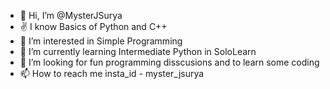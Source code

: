 - 👋 Hi, I’m @MysterJSurya
- ✌️ I know Basics of Python and C++
- 👀 I’m interested in Simple Programming
- 🌱 I’m currently learning Intermediate Python in SoloLearn
- 💞️ I’m looking for fun programming disscusions and to learn some coding
- 📫 How to reach me insta_id - myster_jsurya

<!---
MysterJSurya/MysterJSurya is a ✨ special ✨ repository because its `README.md` (this file) appears on your GitHub profile.
You can click the Preview link to take a look at your changes.
--->
